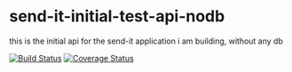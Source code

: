 # send-it-initial-test-api-nodb
this is the initial api for the send-it application i am building, without any db

[![Build Status](https://travis-ci.com/bobbylemm/send-it-initial-test-api-nodb.svg?branch=travis)](https://travis-ci.com/bobbylemm/send-it-initial-test-api-nodb)
[![Coverage Status](https://coveralls.io/repos/github/bobbylemm/send-it-initial-test-api-nodb/badge.svg?branch=travis)](https://coveralls.io/github/bobbylemm/send-it-initial-test-api-nodb?branch=travis)